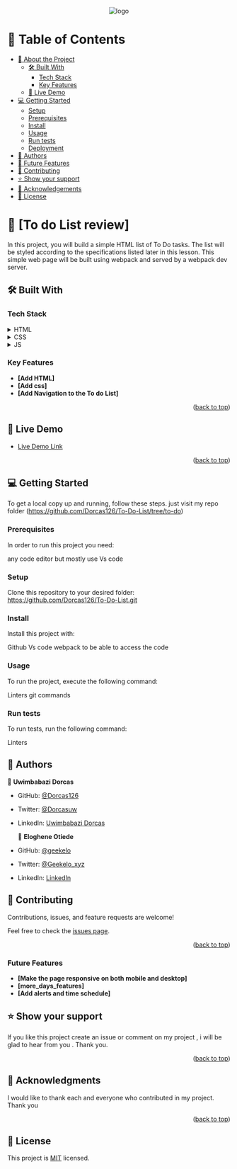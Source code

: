 <a name="readme-top"></a>

<div align="center">
  <!-- You are encouraged to replace this logo with your own! Otherwise you can also remove it. -->
  <img src="https://dl.dropboxusercontent.com/s/36qn9s23n9mgsth/dorcaslogo.png" alt="logo" width=""  height="auto" />
  <br/>

  <h3><b></b></h3>

</div>

<!-- TABLE OF CONTENTS -->

# 📗 Table of Contents

- [📖 About the Project](#about-project)
  - [🛠 Built With](#built-with)
    - [Tech Stack](#tech-stack)
    - [Key Features](#key-features)
  - [🚀 Live Demo](#live-demo)
- [💻 Getting Started](#getting-started)
  - [Setup](#setup)
  - [Prerequisites](#prerequisites)
  - [Install](#install)
  - [Usage](#usage)
  - [Run tests](#run-tests)
  - [Deployment](#deployment)
- [👥 Authors](#authors)
- [🔭 Future Features](#future-features)
- [🤝 Contributing](#contributing)
- [⭐️ Show your support](#support)
- [🙏 Acknowledgements](#acknowledgements)
- [📝 License](#license)

<!-- PROJECT DESCRIPTION -->

# 📖 [To do List review] 

In this project, you will build a simple HTML list of To Do tasks. The list will be styled according to the specifications listed later in this lesson. This simple web page will be built using webpack and served by a webpack dev server.

## 🛠 Built With <a name="built-with"></a>

### Tech Stack <a name="tech-stack"></a>

<details>
  <summary>HTML</summary>
  <ul>
    <li><a href="https://reactjs.org/">React.js</a></li>
  </ul>
</details>

<details>
  <summary>CSS</summary>
  <ul>
    <li><a href="https://expressjs.com/">Express.js</a></li>
  </ul>
</details>

<details>
  <summary>JS</summary>
  <ul>
    <li><a href="https://expressjs.com/">Express.js</a></li>
  </ul>
</details>

<!-- Features -->

### Key Features 

- **[Add HTML]**
- **[Add css]**
- **[Add Navigation to the To do List]**

<p align="right">(<a href="#readme-top">back to top</a>)</p>

## 🚀 Live Demo 

- [Live Demo Link](https://dorcas126.github.io/To-Do-List/dist/)

<p align="right">(<a href="#readme-top">back to top</a>)</p>

<!-- GETTING STARTED -->

## 💻 Getting Started 

To get a local copy up and running, follow these steps.
just visit my repo folder (https://github.com/Dorcas126/To-Do-List/tree/to-do)

### Prerequisites

In order to run this project you need:

any code editor 
but mostly use Vs code

### Setup 

Clone this repository to your desired folder:
https://github.com/Dorcas126/To-Do-List.git

### Install

Install this project with:

Github
Vs code 
webpack
to be able to access the code

### Usage

To run the project, execute the following command:

Linters
git commands

### Run tests

To run tests, run the following command:

Linters

<!-- AUTHORS -->

## 👥 Authors 

👤 **Uwimbabazi Dorcas**

- GitHub: [@Dorcas126](https://github.com/Dorcas126)
- Twitter: [@Dorcasuw](https://twitter.com/Dorcasuwi)
- LinkedIn: [Uwimbabazi Dorcas](https://www.linkedin.com/in/uwimbabazi-dorcas-956a5a226/)

  👤 **Eloghene Otiede**

- GitHub: [@geekelo](https://github.com/geekelo)
- Twitter: [@Geekelo_xyz](https://twitter.com/Geekelo_xyz)
- LinkedIn: [LinkedIn](https://linkedin.com/in/eloghene-otiede)


<!-- CONTRIBUTING -->

## 🤝 Contributing 

Contributions, issues, and feature requests are welcome!

Feel free to check the [issues page](../../issues/).

<p align="right">(<a href="#readme-top">back to top</a>)</p>


<!-- Future Features -->

### Future Features 

- **[Make the page responsive on both mobile and desktop]**
- **[more_days_features]**
- **[Add alerts and time schedule]**

<!-- SUPPORT -->

## ⭐️ Show your support

If you like this project create an issue or comment on 
my project , i will be glad to hear from you .
Thank you.

<p align="right">(<a href="#readme-top">back to top</a>)</p>

<!-- ACKNOWLEDGEMENTS -->

## 🙏 Acknowledgments 

I would like to thank each and everyone who contributed in my project.
Thank you

<p align="right">(<a href="#readme-top">back to top</a>)</p>

<!-- LICENSE -->

## 📝 License <a name="license"></a>

This project is [MIT](./LICENSE) licensed.

